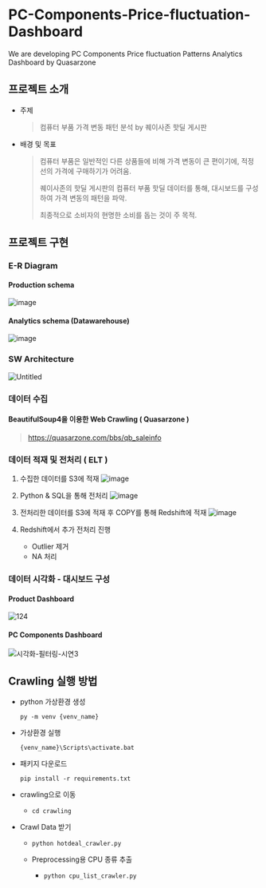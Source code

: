 # PC-Components-Price-fluctuation-Dashboard
We are developing PC Components Price fluctuation Patterns Analytics Dashboard by Quasarzone

## 프로젝트 소개

- 주제
  > 컴퓨터 부품 가격 변동 패턴 분석 by 퀘이사존 핫딜 게시판 
  
- 배경 및 목표
  > 컴퓨터 부품은 일반적인 다른 상품들에 비해 가격 변동이 큰 편이기에,
  > 적정선의 가격에 구매하기가 어려움.
  >
  > 퀘이사존의 핫딜 게시판의 컴퓨터 부품 핫딜 데이터를 통해, 
  > 대시보드를 구성하여 가격 변동의 패턴을 파악.
  >
  > 최종적으로 소비자의 현명한 소비를 돕는 것이 주 목적.

## 프로젝트 구현

### E-R Diagram
#### Production schema
![image](https://github.com/lv1turtle/PC-Components-Price-fluctuation-Dashboard/assets/32154881/3a0d0f70-a158-4f24-9317-e69bdd8f87d9)


#### Analytics schema (Datawarehouse)
![image](https://github.com/lv1turtle/PC-Components-Price-fluctuation-Dashboard/assets/32154881/7141c22f-2a80-487a-97c6-51f201aa4888)

### SW Architecture
![Untitled](https://github.com/lv1turtle/PC-Components-Price-fluctuation-Dashboard/assets/32154881/52f63acc-f70d-4c37-bb73-6eb6f93afdc1)

### 데이터 수집

#### BeautifulSoup4을 이용한 Web Crawling ( Quasarzone )
>https://quasarzone.com/bbs/qb_saleinfo

### 데이터 적재 및 전처리 ( ELT )

1. 수집한 데이터를 S3에 적재
![image](https://github.com/lv1turtle/PC-Components-Price-fluctuation-Dashboard/assets/32154881/1d69b99d-6494-4cf3-8e0f-bcf24534833b)

2. Python & SQL을 통해 전처리
![image](https://github.com/lv1turtle/PC-Components-Price-fluctuation-Dashboard/assets/32154881/af13fee4-33d7-4edd-a4dd-04cb883aecee)

3. 전처리한 데이터를 S3에 적재 후 COPY를 통해 Redshift에 적재
![image](https://github.com/lv1turtle/PC-Components-Price-fluctuation-Dashboard/assets/32154881/4aa665d7-65da-4348-a60c-8c11c566628d)

4. Redshift에서 추가 전처리 진행
     - Outlier 제거
     - NA 처리

### 데이터 시각화 - 대시보드 구성

#### Product Dashboard
![124](https://github.com/lv1turtle/PC-Components-Price-fluctuation-Dashboard/assets/32154881/3742feac-860b-4382-acfe-e21b2b45ecc4)

#### PC Components Dashboard
![시각화-필터링-시연3](https://github.com/lv1turtle/PC-Components-Price-fluctuation-Dashboard/assets/32154881/94ef2a8c-d0a2-4c01-a147-e295212f88bc)



## Crawling 실행 방법

- python 가상환경 생성
    ```
    py -m venv {venv_name}
    ```

- 가상환경 실행
    ```
    {venv_name}\Scripts\activate.bat
    ```

- 패키지 다운로드
    ```
    pip install -r requirements.txt
    ```

- crawling으로 이동
  - `cd crawling`

- Crawl Data 받기
  - `python hotdeal_crawler.py`

  - Preprocessing용 CPU 종류 추출
    - `python cpu_list_crawler.py`

